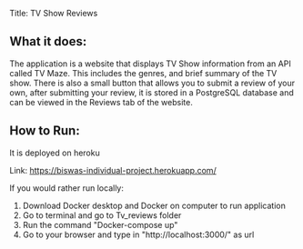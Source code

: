 Title: 
TV Show Reviews

## What it does:
The application is a website that displays TV Show information from an API called TV Maze. This includes the genres, and brief summary of the TV show.
There is also a small button that allows you to submit a review of your own, after submitting your review, it is stored in a PostgreSQL database and can be viewed in the Reviews tab of the website.

## How to Run:
It is deployed on heroku

Link: https://biswas-individual-project.herokuapp.com/

If you would rather run locally:

1. Download Docker desktop and Docker on computer to run application
2. Go to terminal and go to Tv_reviews folder
3. Run the command "Docker-compose up"
4. Go to your browser and type in "http://localhost:3000/" as url


